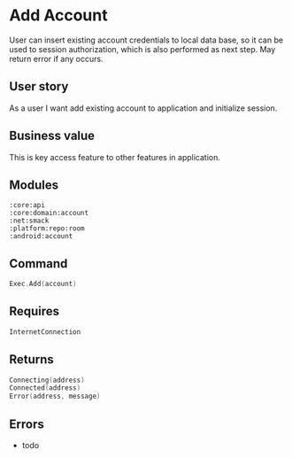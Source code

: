 # Add Account
User can insert existing account credentials to local data base,
so it can be used to session authorization, which is also performed as next step.
May return error if any occurs.     

## User story
As a user I want add existing account to application and initialize session.

## Business value
This is key access feature to other features in application. 

## Modules
```
:core:api
:core:domain:account
:net:smack
:platform:repo:room
:android:account
```

## Command
```kotlin
Exec.Add(account)
```

## Requires
```kotlin
InternetConnection
```

## Returns
```kotlin
Connecting(address)
Connected(address)
Error(address, message)
```

## Errors
- todo
